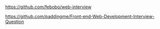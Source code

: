 #

https://github.com/febobo/web-interview

https://github.com/paddingme/Front-end-Web-Development-Interview-Question
